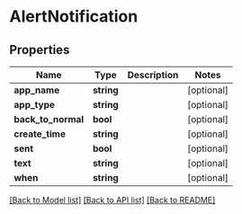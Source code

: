 # AlertNotification

## Properties
| Name               | Type       | Description | Notes      |
| ------------------ | ---------- | ----------- | ---------- |
| **app_name**       | **string** |             | [optional] |
| **app_type**       | **string** |             | [optional] |
| **back_to_normal** | **bool**   |             | [optional] |
| **create_time**    | **string** |             | [optional] |
| **sent**           | **bool**   |             | [optional] |
| **text**           | **string** |             | [optional] |
| **when**           | **string** |             | [optional] |

[[Back to Model list]](../../README.md#documentation-for-models) [[Back to API list]](../../README.md#documentation-for-api-endpoints) [[Back to README]](../../README.md)
